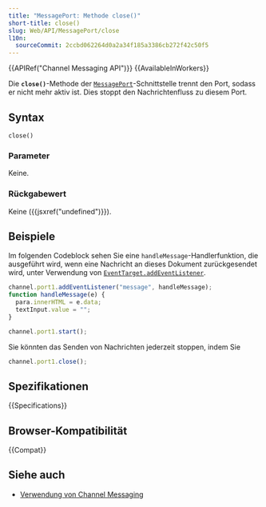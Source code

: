 ```yaml
---
title: "MessagePort: Methode close()"
short-title: close()
slug: Web/API/MessagePort/close
l10n:
  sourceCommit: 2ccbd062264d0a2a34f185a3386cb272f42c50f5
---
```


{{APIRef("Channel Messaging API")}} {{AvailableInWorkers}}

Die **`close()`**-Methode der [`MessagePort`](/de/docs/Web/API/MessagePort)-Schnittstelle trennt den Port, sodass er nicht mehr aktiv ist. Dies stoppt den Nachrichtenfluss zu diesem Port.

## Syntax

```js-nolint
close()
```

### Parameter

Keine.

### Rückgabewert

Keine ({{jsxref("undefined")}}).

## Beispiele

Im folgenden Codeblock sehen Sie eine `handleMessage`-Handlerfunktion, die ausgeführt wird, wenn eine Nachricht an dieses Dokument zurückgesendet wird, unter Verwendung von [`EventTarget.addEventListener`](/de/docs/Web/API/EventTarget/addEventListener).

```js
channel.port1.addEventListener("message", handleMessage);
function handleMessage(e) {
  para.innerHTML = e.data;
  textInput.value = "";
}

channel.port1.start();
```

Sie könnten das Senden von Nachrichten jederzeit stoppen, indem Sie

```js
channel.port1.close();
```

## Spezifikationen

{{Specifications}}

## Browser-Kompatibilität

{{Compat}}

## Siehe auch

- [Verwendung von Channel Messaging](/de/docs/Web/API/Channel_Messaging_API/Using_channel_messaging)

